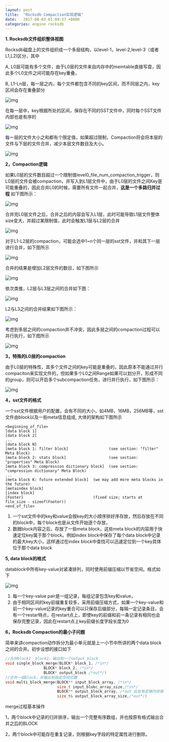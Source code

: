 ```yaml
---
layout: post
title:  "Rocksdb Compaction实现逻辑"
date:   2017-08-03 01:09:37 +0800
categories: engine rocksdb
---
```


**1. Rocksdb文件组织整体视图**

Rocksdb磁盘上的文件组织成一个多层结构，以level-1，level-2,level-3（或者L1,L2)区分，其中

A, L0层可能有多个文件，由于L0层的文件来自内存中的memtable直接写盘，因此多个L0文件之间可能存在key重叠，

B, L1-Ln层，每一层之内，每个文件都包含不同的key区间，而不同层之内，key区间会存在重叠部分

![img](https://gw.alicdn.com/tfscom/TB1LYewRFXXXXXSXpXXXXXXXXXX.png)

在每一层中，key根据所处的区间，保存在不同的SST文件中，同时每个SST文件内部也是有序的

![img](https://gw.alicdn.com/tfscom/TB1RANORFXXXXchapXXXXXXXXXX.png)

每一层的文件大小之和都有个限定值，如果超过限制，Compaction将会将本层的文件与下层的文件合并，减少本层文件数目及大小。

![img](https://gw.alicdn.com/tfscom/TB1WQXVRFXXXXcOaXXXXXXXXXXX.png)

**2，Compaction逻辑**

如果L0层的文件数目超过一个限制值level0_file_num_compaction_trigger，则L0层的文件会被compaction，并写入到L1层文件中，由于L0层的文件之间Key是可能重叠的，因此合并L0的时候，需要所有文件一起合并，**这是一个多路归并过程** 如下图所示：

![img](https://gw.alicdn.com/tfscom/TB1trVVRFXXXXXOapXXXXXXXXXX.png)

合并完L0层文件之后，合并之后的内容会写入L1层，此时可能导致L1层文件整体size变大，并超过某限制值，此时会触发L1层与L2层的合并

![img](https://gw.alicdn.com/tfscom/TB1fqBYRFXXXXcHaXXXXXXXXXXX.png)

对于L1-L2层的compaction，可能会选中1~n个同一层的sst文件，并和其下一层进行合并，如下图所示

![img](https://gw.alicdn.com/tfscom/TB1RXKnRFXXXXXeXFXXXXXXXXXX.png)

合并的结果是增加L2层文件的数目，如下图所示

![img](https://gw.alicdn.com/tfscom/TB1jpGlRFXXXXaXXFXXXXXXXXXX.png)

依次类推，L2层与L3层之间的合并如下图：

![img](https://gw.alicdn.com/tfscom/TB1zY1wRFXXXXXWXpXXXXXXXXXX.png)

L2与L3之间的合并结果如下图所示：

![img](https://gw.alicdn.com/tfscom/TB1sjBRRFXXXXaoapXXXXXXXXXX.png)

考虑到多层之间的compaction并不冲突，因此多层之间的compaction过程可以并行执行，如下图所示

![img](https://gw.alicdn.com/tfscom/TB1T94QRFXXXXaZapXXXXXXXXXX.png)

**3，特殊的L0层的compaction**

由于L0层的特殊性，其多个文件之间的key可能是重叠的，因此原本不能通过并行compaciton来实现文件的，但如果多个L0之间Range如果可以划分开，形成不同的group，则可以开启多个subcompaction任务，进行并行执行，如下图所示：

![img](https://gw.alicdn.com/tfscom/TB1xLqsRFXXXXa_XpXXXXXXXXXX.png)

**4，sst文件的格式**

一个sst文件根据用户的配置，会有不同的大小，如4MB，16MB，256MB等，sst文件由block以及一些meta信息组成, 大体的架构如下图所示

```
<beginning_of_file>
[data block 1]
[data block 2]
...
[data block N]
[meta block 1: filter block]                  (see section: "filter" Meta Block)
[meta block 2: stats block]                   (see section: "properties" Meta Block)
[meta block 3: compression dictionary block]  (see section: "compression dictionary" Meta Block)
...
[meta block K: future extended block]  (we may add more meta blocks in the future)
[metaindex block]
[index block]
[Footer]                               (fixed size; starts at file_size - sizeof(Footer))
<end_of_file>
```

1. 一个sst文件中的key和value会按key的大小顺序排好序存放，然后存放在不同的block中，每个block也是从文件开始逐个存放，
2. 数据block内容之后，存放了一些meta block，这些meta  block的内容用于快速定位key属于那个block。例如index block中保存了每个data block中记录的最大key大小，这样通过在index block中查找可以迅速定位到一个key具体位于那个data block

**5, data block的格式**

datablock中所有key-value对紧凑排列，同时使用前缀压缩以节省空间。格式如下

![img](https://gw.alicdn.com/tfscom/TB1HjF9RFXXXXcvXVXXXXXXXXXX.png)

1. 每一个key-value pair是一组记录，每组记录包含key和value，
2. 由于相同区间的key前缀重复较多，采用前缀压缩方式，如果一个key-value和前一个key-value记录的key重合可以只保存后缀部分，每隔一定记录条目，会有一个restar特点，在restart点上，即使key的前缀和前一条记录有相同也会保存完整记录，因此在restart点上key前缀长度字段长度为0

**6，Rocksdb Compaction的最小子问题**

简单来讲compaction动作拆分为最小单元就是上一小节中所讲的两个data  block之间的合并。初步设想的接口如下

```C
//合并block1  block2，输出到一个output_block
void single_block_merge(BLOCK* block_1, /*in*/
                 BLOCK* block_2, /*in*/
                 BLOCK* output_block /*out*/)
//合并一组block，并输出到指定空间位置
void multi_block_merge(BLOCK** input_block_array, /*in*/
                       size_t input_blokc_array_size,/*in*/
                       BLOCK** output_block_array, /*out 此处有足够内存保存merge的输出*/
                       size_t& output_block_array_size,/*out*/)
```

merge过程基本操作

1，两个block中记录的归并排序，输出一个完整有序数组，并也按原有格式输出合并之后的BLOCK

2，两个block中可能存在重复记录，则根据key字段的特定属性进行删除。

